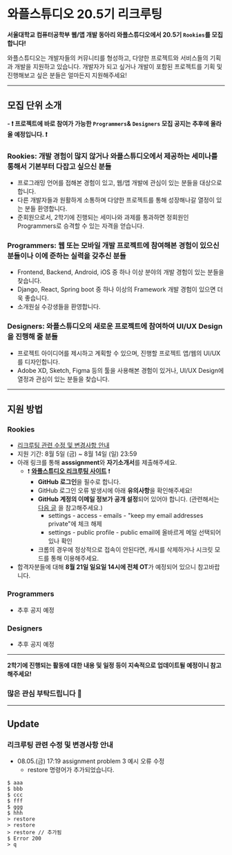 # 와플스튜디오 20.5기 리크루팅

**서울대학교 컴퓨터공학부 웹/앱 개발 동아리 와플스튜디오에서 20.5기 `Rookies`를 모집합니다!**

와플스튜디오는 개발자들의 커뮤니티를 형성하고, 다양한 프로젝트와 서비스들의 기획과 개발을 지원하고 있습니다. 개발자가 되고 싶거나 개발이 포함된 프로젝트를 기획 및 진행해보고 싶은 분들은 얼마든지 지원해주세요!

<hr/>

## 모집 단위 소개

**- ❗ 프로젝트에 바로 참여가 가능한 `Programmers`& `Designers` 모집 공지는 추후에 올라올 예정입니다. ❗**

### Rookies: 개발 경험이 많지 않거나 와플스튜디오에서 제공하는 세미나를 통해서 기본부터 다잡고 싶으신 분들
* 프로그래밍 언어를 접해본 경험이 있고, 웹/앱 개발에 관심이 있는 분들을 대상으로 합니다.
* 다른 개발자들과 원활하게 소통하며 다양한 프로젝트를 통해 성장해나갈 열정이 있는 분들 환영합니다.
* 준회원으로서, 2학기에 진행되는 세미나와 과제를 통과하면 정회원인 Programmers로 승격할 수 있는 자격을 얻습니다.

### Programmers: 웹 또는 모바일 개발 프로젝트에 참여해본 경험이 있으신 분들이나 이에 준하는 실력을 갖추신 분들
* Frontend, Backend, Android, iOS 중 하나 이상 분야의 개발 경험이 있는 분들을 찾습니다.
* Django, React, Spring boot 중 하나 이상의 Framework 개발 경험이 있으면 더욱 좋습니다.
* 소개원실 수강생들을 환영합니다.

### Designers: 와플스튜디오의 새로운 프로젝트에 참여하여 UI/UX Design을 진행해 줄 분들
* 프로젝트 아이디어를 제시하고 계획할 수 있으며, 진행할 프로젝트 앱/웹의 UI/UX를 디자인합니다.
* Adobe XD, Sketch, Figma 등의 툴을 사용해본 경험이 있거나, UI/UX Design에 열정과 관심이 있는 분들을 찾습니다.

<hr/>

## 지원 방법

### Rookies
* [리크루팅 관련 수정 및 변경사항 안내](#Update)
* 지원 기간: 8월 5일 (금)  ~ 8월 14일 (일) 23:59
* 아래 링크를 통해 **asssignment**와 **자기소개서**를 제출해주세요.
  * ❗ **[와플스튜디오 리크루팅 사이트](https://recruit.wafflestudio.com/)** ❗
    * **GitHub 로그인**을 필수로 합니다.
    * GitHub 로그인 오류 발생시에 아래 **유의사항**을 확인해주세요!
    * **GitHub 계정의 이메일 정보가 공개 설정**되어 있어야 합니다. (관련해서는 [다음 글](https://ssimplay.tistory.com/713) 을 참고해주세요.)
      * settings - access - emails - "keep my email addresses private"에 체크 해제
      * settings - public profile - public email에 올바르게 메일 선택되어있나 확인
    * 크롬의 경우에 정상적으로 접속이 안된다면, 캐시를 삭제하거나 시크릿 모드를 통해 이용해주세요.
* 합격자분들에 대해 **8월 21일 일요일 14시에 전체 OT**가 예정되어 있으니 참고바랍니다.

### Programmers
* 추후 공지 예정

### Designers
* 추후 공지 예정

<hr/>

**2학기에 진행되는 활동에 대한 내용 및 일정 등이 지속적으로 업데이트될 예정이니 참고해주세요!**

### 많은 관심 부탁드립니다 🥰

<hr/>

## Update
### 리크루팅 관련 수정 및 변경사항 안내

* 08.05.(금) 17:19 assignment problem 3 예시 오류 수정
    * restore 명령어가 추가되었습니다.
```shell
$ aaa
$ bbb
$ ccc
$ fff
$ ggg
$ hhh
> restore
> restore
> restore // 추가됨
$ Error 200
> q
```
